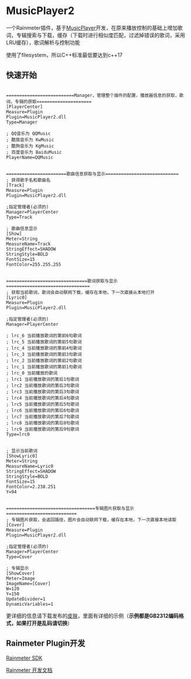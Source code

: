 # MusicPlayer2
一个Rainmeter插件，基于[MusicPlayer](https://github.com/df32/Rainmeter_Plugins/blob/master/Doc/MusicPlayer_1.2.txt)开发，在原来播放控制的基础上增加歌词，专辑搜索与下载，缓存（下载时进行相似度匹配，过滤掉错误的歌词，采用LRU缓存），歌词解析与控制功能

使用了filesystem，所以C++标准最低要达到c++17

## 快速开始
```

==========================Manager，管理整个插件的配置，播放器信息的获取，歌词，专辑的获取=====================
[PlayerCenter]
Measure=Plugin
Plugin=MusicPlayer2.dll
Type=Manager

; QQ音乐为 QQMusic
; 酷我音乐为 KwMusic
; 酷狗音乐为 KgMusic
; 百度音乐为 BaiduMusic
PlayerName=QQMusic


=======================歌曲信息获取与显示============================
; 获得歌手名和歌曲名
[Track]
Measure=Plugin
Plugin=MusicPlayer2.dll

;指定管理者(必须的)
Manager=PlayerCenter
Type=Track

; 歌曲信息显示
[Show]
Meter=String
MeasureName=Track
StringEffect=SHADOW
StringStyle=BOLD
FontSize=15
FontColor=255.255.255


===============================歌词获取与显示================================
; 获取当前歌词，歌词会自动联网下载，缓存在本地，下一次直接从本地打开
[Lyric0]
Measure=Plugin
Plugin=MusicPlayer2.dll

;指定管理者(必须的)
Manager=PlayerCenter

; lrc_6 当前播放歌词的第前6句歌词
; lrc_5 当前播放歌词的第前5句歌词
; lrc_4 当前播放歌词的第前4句歌词
; lrc_3 当前播放歌词的第前3句歌词
; lrc_2 当前播放歌词的第前2句歌词
; lrc_1 当前播放歌词的第前1句歌词
; lrc_0 当前播放的歌词
; lrc1 当前播放歌词的第后1句歌词
; lrc2 当前播放歌词的第后3句歌词
; lrc3 当前播放歌词的第后3句歌词
; lrc4 当前播放歌词的第后4句歌词
; lrc5 当前播放歌词的第后5句歌词
; lrc6 当前播放歌词的第后6句歌词
; lrc7 当前播放歌词的第后7句歌词
; lrc8 当前播放歌词的第后8句歌词
; lrc9 当前播放歌词的第后9句歌词
Type=lrc0


; 显示当前歌词
[ShowLyric0]
Meter=String
MeasureName=Lyric0
StringEffect=SHADOW
StringStyle=BOLD
FontSize=15
FontColor=2.238.251
Y=94


==================================专辑图片获取与显示===========================
; 专辑图片获取，会返回路径，图片会自动联网下载，缓存在本地，下一次直接本地读取
[Cover]
Measure=Plugin
Plugin=MusicPlayer2.dll

;指定管理者(必须的)
Manager=PlayerCenter
Type=Cover

; 专辑显示
[ShowCover]
Meter=Image
ImageName=[Cover]
W=120
Y=150
UpdateDivider=1
DynamicVariables=1
```
更详细的信息请下载发布的[皮肤](https://github.com/lxf2013/MusicPlayer2/releases/tag/MusicPlayer2)，里面有详细的示例（**示例都是GB2312编码格式，如果打开是乱码请切换**）

## Rainmeter Plugin开发
[Rainmeter SDK](https://github.com/rainmeter/rainmeter-plugin-sdk)

[Rainmeter 开发文档](https://docs.rainmeter.net/developers/plugin/cpp/)